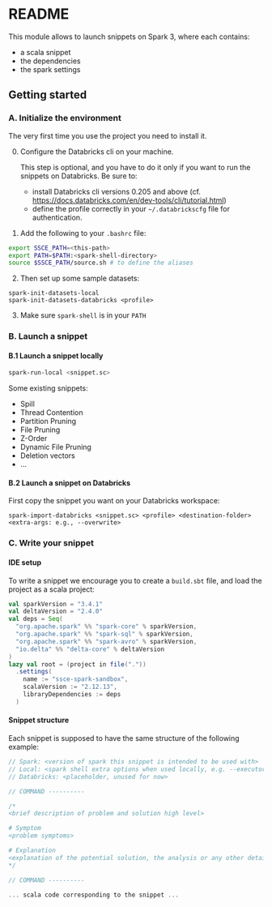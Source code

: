 # README

This module allows to launch snippets on Spark 3, where each contains:

- a scala snippet
- the dependencies
- the spark settings

## Getting started

### A. Initialize the environment

The very first time you use the project you need to install it. 

0. Configure the Databricks cli on your machine.

   This step is optional, and you have to do it only if you want to run the snippets on Databricks.
   Be sure to:
   - install Databricks cli versions 0.205 and above (cf. https://docs.databricks.com/en/dev-tools/cli/tutorial.html)
   - define the profile correctly in your `~/.databrickscfg` file for authentication.

1. Add the following to your `.bashrc` file: 

```bash
export SSCE_PATH=<this-path>
export PATH=$PATH:<spark-shell-directory>
source $SSCE_PATH/source.sh # to define the aliases
```

2. Then set up some sample datasets:

```
spark-init-datasets-local
spark-init-datasets-databricks <profile>
```

3. Make sure `spark-shell` is in your `PATH`

### B. Launch a snippet

#### B.1 Launch a snippet locally

```bash
spark-run-local <snippet.sc>
```

Some existing snippets:

- Spill
- Thread Contention
- Partition Pruning
- File Pruning
- Z-Order
- Dynamic File Pruning
- Deletion vectors
- ...

#### B.2 Launch a snippet on Databricks

First copy the snippet you want on your Databricks workspace:

```
spark-import-databricks <snippet.sc> <profile> <destination-folder> <extra-args: e.g., --overwrite>
```

### C. Write your snippet

#### IDE setup

To write a snippet we encourage you to create a `build.sbt` file, and load the project as a scala project:

```scala
val sparkVersion = "3.4.1"
val deltaVersion = "2.4.0"
val deps = Seq(
  "org.apache.spark" %% "spark-core" % sparkVersion,
  "org.apache.spark" %% "spark-sql" % sparkVersion,
  "org.apache.spark" %% "spark-avro" % sparkVersion,
  "io.delta" %% "delta-core" % deltaVersion
)
lazy val root = (project in file("."))
  .settings(
    name := "ssce-spark-sandbox",
    scalaVersion := "2.12.13",
    libraryDependencies := deps
  )
```

#### Snippet structure

Each snippet is supposed to have the same structure of the following example:

```scala
// Spark: <version of spark this snippet is intended to be used with>
// Local: <spark shell extra options when used locally, e.g. --executor-memory 1G --driver-memory 1G --executor-cores 1 --master local[2] >
// Databricks: <placeholder, unused for now>

// COMMAND ----------

/*
<brief description of problem and solution high level>

# Symptom
<problem symptoms>

# Explanation
<explanation of the potential solution, the analysis or any other detail about how to address the problem>
*/

// COMMAND ----------

... scala code corresponding to the snippet ...

```
